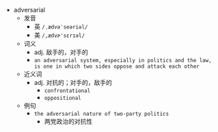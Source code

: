 - adversarial
  - 发音
    - 英 `/ˌædvəˈseəriəl/`
    - 美 `/,ædvɚ'sɛrɪəl/`
  - 词义
    - adj. 敌手的，对手的
    - `an adversarial system, especially in politics and the law, is one in which two sides oppose and attack each other`
  - 近义词
    - adj. 对抗的；对手的，敌手的
      - `confrontational`
      - `oppositional`
  - 例句
    - `the adversarial nature of two-party politics`
      - 两党政治的对抗性

